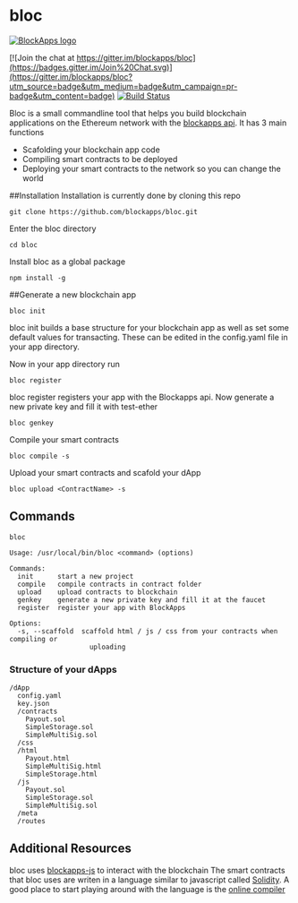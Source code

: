 # bloc

[![BlockApps logo](http://blockapps.net/img/logo_cropped.png)](http://blockapps.net)

[![Join the chat at https://gitter.im/blockapps/bloc](https://badges.gitter.im/Join%20Chat.svg)](https://gitter.im/blockapps/bloc?utm_source=badge&utm_medium=badge&utm_campaign=pr-badge&utm_content=badge) [![Build Status](https://travis-ci.org/blockapps/bloc.svg)](https://travis-ci.org/blockapps/bloc)

Bloc is a small commandline tool that helps you build blockchain applications on the Ethereum network with the [blockapps api](https://blockapps.net). It has 3 main functions
* Scafolding your blockchain app code
* Compiling smart contracts to be deployed
* Deploying your smart contracts to the network so you can change the world

##Installation
Installation is currently done by cloning this repo

```
git clone https://github.com/blockapps/bloc.git
```

Enter the bloc directory

```
cd bloc
```

Install bloc as a global package

```
npm install -g
```

##Generate a new blockchain app

```
bloc init
```

bloc init builds a base structure for your blockchain app as well as set some default values for transacting. These can be edited in the config.yaml file in your app directory.

Now in your app directory run

```
bloc register
```

bloc register registers your app with the Blockapps api. Now generate a new private key and fill it with test-ether

```
bloc genkey
```

Compile your smart contracts

```
bloc compile -s
```

Upload your smart contracts and scafold your dApp 

```
bloc upload <ContractName> -s
```

## Commands

```
bloc

Usage: /usr/local/bin/bloc <command> (options)

Commands:
  init      start a new project
  compile   compile contracts in contract folder
  upload    upload contracts to blockchain
  genkey    generate a new private key and fill it at the faucet
  register  register your app with BlockApps

Options:
  -s, --scaffold  scaffold html / js / css from your contracts when compiling or
                    uploading
```

### Structure of your dApps
```
/dApp
  config.yaml
  key.json
  /contracts
    Payout.sol
    SimpleStorage.sol
    SimpleMultiSig.sol
  /css
  /html
    Payout.html
    SimpleMultiSig.html
    SimpleStorage.html
  /js
    Payout.sol
    SimpleStorage.sol
    SimpleMultiSig.sol
  /meta
  /routes
```

## Additional Resources
bloc uses [blockapps-js](https://github.com/blockapps/blockapps-js) to interact with the blockchain
The smart contracts that bloc uses are writen in a language similar to javascript called [Solidity](https://github.com/ethereum/wiki/wiki/The-Solidity-Programming-Language). A good place to start playing around with the language is the [online compiler](https://chriseth.github.io/browser-solidity/)
